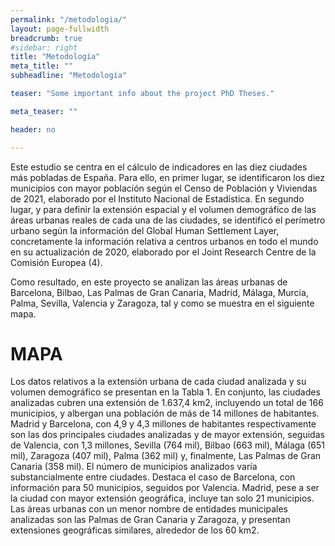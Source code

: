 ```yaml
---
permalink: "/metodologia/"
layout: page-fullwidth
breadcrumb: true
#sidebar: right
title: "Metodología"
meta_title: ""
subheadline: "Metodología"

teaser: "Some important info about the project PhD Theses." 

meta_teaser: ""

header: no

---
```



Este estudio se centra en el cálculo de indicadores en las diez ciudades más pobladas de España. Para ello, en primer lugar, se identificaron los diez municipios con mayor población según el Censo de Población y Viviendas de 2021, elaborado por el Instituto Nacional de Estadística. En segundo lugar, y para definir la extensión espacial y el volumen demográfico de las áreas urbanas reales de cada una de las ciudades, se identificó el perímetro urbano según la información del Global Human Settlement Layer, concretamente la información relativa a centros urbanos en todo el mundo en su actualización de 2020, elaborado por el Joint Research Centre  de la Comisión Europea (4). 

Como resultado, en este proyecto se analizan las áreas urbanas de Barcelona, Bilbao, Las Palmas de Gran Canaria, Madrid, Málaga, Murcia, Palma, Sevilla, Valencia y Zaragoza, tal y como se muestra en el siguiente mapa. 


# MAPA


Los datos relativos a la extensión urbana de cada ciudad analizada y su volumen demográfico se presentan en la Tabla 1. En conjunto, las ciudades analizadas cubren una extensión de 1.637,4 km2, incluyendo un total de 166 municipios, y albergan una población de más de 14 millones de habitantes. Madrid y Barcelona, con 4,9 y 4,3 millones de habitantes respectivamente son las dos principales ciudades analizadas y de mayor extensión, seguidas de Valencia, con 1,3 millones, Sevilla (764 mil), Bilbao (663 mil), Málaga (651 mil), Zaragoza (407 mil), Palma (362 mil) y, finalmente, Las Palmas de Gran Canaria (358 mil). El número de municipios analizados varía substancialmente entre ciudades. Destaca el caso de Barcelona, con información para 50 municipios, seguidos por Valencia. Madrid, pese a ser la ciudad con mayor extensión geográfica, incluye tan solo 21 municipios. Las áreas urbanas con un menor nombre de entidades municipales analizadas son las Palmas de Gran Canaria y Zaragoza, y presentan extensiones geográficas similares, alrededor de los 60 km2. 